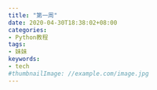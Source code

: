 ```yaml
---
title: "第一周"
date: 2020-04-30T18:38:02+08:00
categories:
- Python教程
tags:
- 妹妹
keywords:
- tech
#thumbnailImage: //example.com/image.jpg
---
```


<!--more-->
